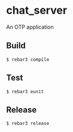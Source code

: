 chat_server
=====

An OTP application

Build
-----

    $ rebar3 compile

Test
-----
    $ rebar3 eunit

Release
-----
    $ rebar3 release
